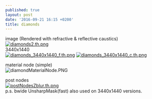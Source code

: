 ```yaml
---
published: true
layout: post
date: '2016-09-21 16:15 +0200'
title: diamonds
---
```

image (Rendered with refractive & reflective caustics)  
[![diamonds2.th.png](https://images.weserv.nl/?url=//cdn.scrot.moe/images/2016/09/21/diamonds2.th.png)](https://images.weserv.nl/?url=//cdn.scrot.moe/images/2016/09/21/diamonds2.png)  
3440x1440  
[![diamonds_3440x1440_f.th.png](https://images.weserv.nl/?url=//cdn.scrot.moe/images/2016/09/21/diamonds_3440x1440_f.th.png)](https://images.weserv.nl/?url=//cdn.scrot.moe/images/2016/09/21/diamonds_3440x1440_f.png) 
[![diamonds_3440x1440_c.th.png](https://images.weserv.nl/?url=//cdn.scrot.moe/images/2016/09/21/diamonds_3440x1440_c.th.png)](https://images.weserv.nl/?url=//cdn.scrot.moe/images/2016/09/21/diamonds_3440x1440_c.png)

material node (simple)  
![diamondMaterialNode.PNG]({{site.baseurl}}/media/diamondMaterialNode.PNG)

post nodes  
[![postNodesZblur.th.png](https://images.weserv.nl/?url=//cdn.scrot.moe/images/2016/09/21/postNodesZblur.th.png)](https://scrot.moe/image/Uamd)  
p.s. bwide UnsharpMask(fast) also used on 3440x1440 versions.
